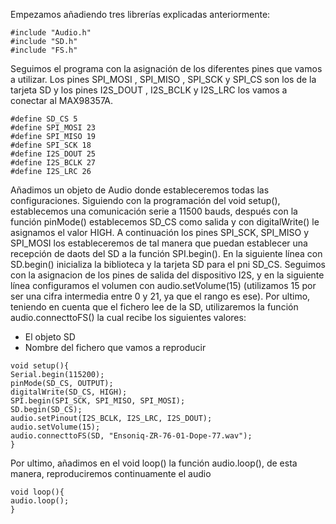 Empezamos añadiendo tres librerías explicadas anteriormente:
```
#include "Audio.h"
#include "SD.h"
#include "FS.h"
```
Seguimos el programa con la asignación de los diferentes pines que vamos a utilizar. Los pines SPI_MOSI , SPI_MISO , SPI_SCK y SPI_CS son los de la tarjeta SD y los pines I2S_DOUT , I2S_BCLK y I2S_LRC los vamos a conectar al MAX98357A.
```
#define SD_CS 5
#define SPI_MOSI 23
#define SPI_MISO 19
#define SPI_SCK 18
#define I2S_DOUT 25
#define I2S_BCLK 27
#define I2S_LRC 26
```
Añadimos un objeto de Audio donde estableceremos todas las configuraciones. Siguiendo con la programación del void setup(), establecemos una comunicación serie a 11500 bauds, después con la función pinMode() establecemos SD_CS como salida y con digitalWrite() le asignamos el valor HIGH. A continuación los pines SPI_SCK, SPI_MISO y SPI_MOSI los estableceremos de tal manera que puedan establecer una recepción de daots del SD a la función SPI.begin(). En la siguiente línea con SD.begin() inicializa la biblioteca y la tarjeta SD para el pni SD_CS. Seguimos con la asignacion de los pines de salida del dispositivo I2S, y en la siguiente línea configuramos el volumen con audio.setVolume(15) (utilizamos 15 por ser una cifra intermedia entre 0 y 21, ya que el rango es ese). Por ultimo, teniendo en cuenta que el fichero lee de la SD, utilizaremos la función audio.connecttoFS() la cual recibe los siguientes valores:
- El objeto SD
- Nombre del fichero que vamos a reproducir
```
void setup(){
Serial.begin(115200);
pinMode(SD_CS, OUTPUT);
digitalWrite(SD_CS, HIGH);
SPI.begin(SPI_SCK, SPI_MISO, SPI_MOSI);
SD.begin(SD_CS);
audio.setPinout(I2S_BCLK, I2S_LRC, I2S_DOUT);
audio.setVolume(15);
audio.connecttoFS(SD, "Ensoniq-ZR-76-01-Dope-77.wav");
}
```
Por ultimo, añadimos en el void loop() la función audio.loop(), de esta manera, reproduciremos continuamente el audio
```
void loop(){
audio.loop();
}
```